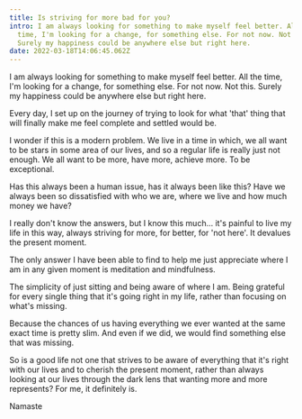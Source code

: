 ```yaml
---
title: Is striving for more bad for you?
intro: I am always looking for something to make myself feel better. All the
  time, I'm looking for a change, for something else. For not now. Not this.
  Surely my happiness could be anywhere else but right here.
date: 2022-03-18T14:06:45.062Z
---
```

I am always looking for something to make myself feel better. All the time, I'm looking for a change, for something else. For not now. Not this. Surely my happiness could be anywhere else but right here.

Every day, I set up on the journey of trying to look for what 'that' thing that will finally make me feel complete and settled would be.

I wonder if this is a modern problem. We live in a time in which, we all want to be stars in some area of our lives, and so a regular life is really just not enough. We all want to be more, have more, achieve more. To be exceptional.

Has this always been a human issue, has it always been like this? Have we always been so dissatisfied with who we are, where we live and how much money we have?

I really don't know the answers, but I know this much... it's painful to live my life in this way, always striving for more, for better, for 'not here'. It devalues the present moment.

The only answer I have been able to find to help me just appreciate where I am in any given moment is meditation and mindfulness.

The simplicity of just sitting and being aware of where I am. Being grateful for every single thing that it's going right in my life, rather than focusing on what's missing.

Because the chances of us having everything we ever wanted at the same exact time is pretty slim. And even if we did, we would find something else that was missing.

So is a good life not one that strives to be aware of everything that it's right with our lives and to cherish the present moment, rather than always looking at our lives through the dark lens that wanting more and more represents? For me, it definitely is.

Namaste
